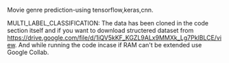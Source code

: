 Movie genre prediction-using tensorflow,keras,cnn.

MULTI_LABEL_CLASSIFICATION: The data has been cloned in the code section itself and if you want to download structered dataset from https://drive.google.com/file/d/1iQV5kKF_KGZL9ALx9MMXk_Lg7PklBLCE/view. And while running the code incase if RAM can't be extended use Google Collab.  
